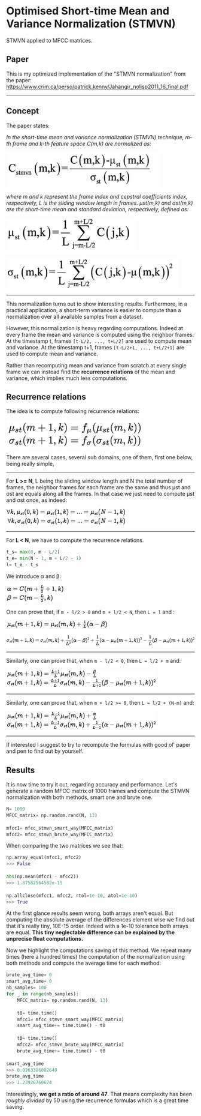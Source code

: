 # Optimised Short-time Mean and Variance Normalization (STMVN)

STMVN applied to MFCC matrices.

## Paper

This is my optimized implementation of the "STMVN normalization" from the paper:
https://www.crim.ca/perso/patrick.kenny/Jahangir_nolisp2011_16_final.pdf

---

## Concept

The paper states:

*In the short-time mean and variance normalization (STMVN) technique, m-th frame
and k-th feature space C(m,k) are normalized as:*

![](images/Cstmvn.png)

*where m and k represent the frame index and cepstral coefficients index,
respectively, L is the sliding window length in frames. μst(m,k) and σst(m,k) are the
short-time mean and standard deviation, respectively, defined as:*

![](images/MUst.png)

![](images/SIGMAst.png)

---

This normalization turns out to show interesting results. Furthermore, in a practical application, a short-term variance is easier to compute than a normalization over all available samples from a dataset.

However, this normalization is heavy regarding computations. Indeed at every frame the mean and variance is computed using the neighbor frames. At the timestamp t, frames `[t-L/2, ..., t+L/2]` are used to compute mean and variance. At the timestamp t+1, frames `[t-L/2+1, ..., t+L/2+1]` are used to compute mean and variance.

Rather than recomputing mean and variance from scratch at every single frame we can instead find the **recurrence relations** of the mean and variance, which implies much less computations.

## Recurrence relations

The idea is to compute following recurrence relations:

![](images/recurrence.jpeg)

There are several cases, several sub domains, one of them, first one below, being really simple,

---

For **L >= N**, L being the sliding window length and N the total number of frames, the neighbor frames for each frame are the same and thus μst and σst are equals along all the frames. In that case we just need to compute μst and σst once, as indeed:

![](images/forall.jpg)

---

For **L < N**, we have to compute the recurrence relations.

```py
t_s= max(0, m - L/2)
t_e= min(N - 1, m + L/2 - 1)
l= t_e - t_s
```

We introduce α and β:

![](images/alphabeta.jpg)

One can prove that, if `m - l/2 > 0` and `m + l/2 < N`, then `L = l` and :

![](images/center_1.jpg)

![](images/center_2.jpg)

---

Similarly, one can prove that, when `m - l/2 < 0`, then `L = l/2 + m` and:

![](images/noleft.jpg)

---

Similarly, one can prove that, when `m + l/2 >= 0`, then `L = l/2 + (N-m)` and:

![](images/noright.jpg)

---

If interested I suggest to try to recompute the formulas with good ol' paper and pen to find out by yourself.

## Results

It is now time to try it out, regarding accuracy and performance.
Let's generate a random MFCC matrix of 1000 frames and compute the STMVN normalization with both methods, smart one and brute one.

```python
N= 1000
MFCC_matrix= np.random.rand(N, 13)

mfcc1= mfcc_stmvn_smart_way(MFCC_matrix)
mfcc2= mfcc_stmvn_brute_way(MFCC_matrix)
```

When comparing the two matrices we see that:

```python
np.array_equal(mfcc1, mfcc2)
>>> False

abs(np.mean(mfcc1 - mfcc2))
>>> 1.87582564582e-15

np.allclose(mfcc1, mfcc2, rtol=1e-10, atol=1e-10)
>>> True
```

At the first glance results seem wrong, both arrays aren't equal. But computing the absolute average of the differences element wise we find out that it's really tiny, 10E-15 order.
Indeed with a 1e-10 tolerance both arrays are equal.
**This tiny neglectable difference can be explained by the unprecise float computations.**

Now we highlight the computations saving of this method. We repeat many times (here a hundred times) the computation of the normalization using both methods and compute the average time for each method:

```python
brute_avg_time= 0
smart_avg_time= 0
nb_samples= 100
for _ in range(nb_samples):
    MFCC_matrix= np.random.rand(N, 13)

    t0= time.time()
    mfcc1= mfcc_stmvn_smart_way(MFCC_matrix)
    smart_avg_time+= time.time() - t0

    t0= time.time()
    mfcc2= mfcc_stmvn_brute_way(MFCC_matrix)
    brute_avg_time+= time.time() - t0

smart_avg_time
>>> 0.0263386082649
brute_avg_time
>>> 1.23926760674
```

Interestingly, **we get a ratio of around 47**. That means complexity has been *roughly divided* by 50 using the recurrence formulas which is a great time saving.
